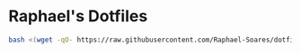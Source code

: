 # Raphael's Dotfiles

```sh
bash <(wget -qO- https://raw.githubusercontent.com/Raphael-Soares/dotfiles/refs/heads/main/scripts/bootstrap.sh)
```
